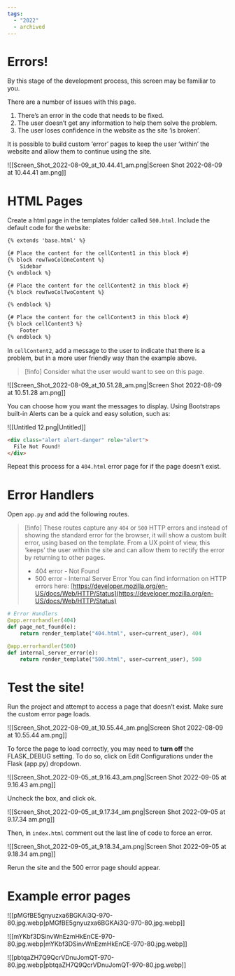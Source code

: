 ```yaml
---
tags:
  - "2022"
  - archived
---
```



# Errors!

By this stage of the development process, this screen may be familiar to you.

There are a number of issues with this page.

1. There’s an error in the code that needs to be fixed.
2. The user doesn’t get any information to help them solve the problem.
3. The user loses confidence in the website as the site ‘is broken’.

It is possible to build custom ‘error’ pages to keep the user ‘within’ the website and allow them to continue using the site.

![[Screen_Shot_2022-08-09_at_10.44.41_am.png|Screen Shot 2022-08-09 at 10.44.41 am.png]]

# HTML Pages

Create a html page in the templates folder called `500.html`. Include the default code for the website:

```html
{% extends 'base.html' %}

{# Place the content for the cellContent1 in this block #}
{% block rowTwoColOneContent %}
	Sidebar
{% endblock %}

{# Place the content for the cellContent2 in this block #}
{% block rowTwoColTwoContent %}

{% endblock %}

{# Place the content for the cellContent3 in this block #}
{% block cellContent3 %}
	Footer
{% endblock %}
```

In `cellContent2`, add a message to the user to indicate that there is a problem, but in a more user friendly way than the example above.

> [!info]  Consider what the user would want to see on this page.


![[Screen_Shot_2022-08-09_at_10.51.28_am.png|Screen Shot 2022-08-09 at 10.51.28 am.png]]

You can choose how you want the messages to display. Using Bootstraps built-in Alerts can be a quick and easy solution, such as:

![[Untitled 12.png|Untitled]]

```html
<div class="alert alert-danger" role="alert">
  File Not Found!
</div>
```

Repeat this process for a `404.html` error page for if the page doesn’t exist.

# Error Handlers

Open `app.py` and add the following routes.

> [!info]  These routes capture any `404` or `500` HTTP errors and instead of showing the standard error for the browser, it will show a custom built error, using based on the template. From a UX point of view, this ‘keeps’ the user within the site and can allow them to rectify the error by returning to other pages.
> - 404 error - Not Found
> - 500 error - Internal Server Error
> You can find information on HTTP errors here: [https://developer.mozilla.org/en-US/docs/Web/HTTP/Status](https://developer.mozilla.org/en-US/docs/Web/HTTP/Status)


```python
# Error Handlers
@app.errorhandler(404)
def page_not_found(e):
	return render_template("404.html", user=current_user), 404

@app.errorhandler(500)
def internal_server_error(e):
	return render_template("500.html", user=current_user), 500
```

# Test the site!

Run the project and attempt to access a page that doesn’t exist. Make sure the custom error page loads.

![[Screen_Shot_2022-08-09_at_10.55.44_am.png|Screen Shot 2022-08-09 at 10.55.44 am.png]]

To force the page to load correctly, you may need to **turn off** the FLASK_DEBUG setting. To do so, click on Edit Configurations under the Flask (app.py) dropdown.

![[Screen_Shot_2022-09-05_at_9.16.43_am.png|Screen Shot 2022-09-05 at 9.16.43 am.png]]

Uncheck the box, and click ok.

![[Screen_Shot_2022-09-05_at_9.17.34_am.png|Screen Shot 2022-09-05 at 9.17.34 am.png]]

Then, in `index.html` comment out the last line of code to force an error.

![[Screen_Shot_2022-09-05_at_9.18.34_am.png|Screen Shot 2022-09-05 at 9.18.34 am.png]]

Rerun the site and the 500 error page should appear.

# Example error pages

![[pMGfBE5gnyuzxa6BGKAi3Q-970-80.jpg.webp|pMGfBE5gnyuzxa6BGKAi3Q-970-80.jpg.webp]]

![[mYKbf3DSinvWnEzmHkEnCE-970-80.jpg.webp|mYKbf3DSinvWnEzmHkEnCE-970-80.jpg.webp]]

![[pbtqaZH7Q9QcrVDnuJomQT-970-80.jpg.webp|pbtqaZH7Q9QcrVDnuJomQT-970-80.jpg.webp]]


